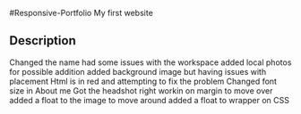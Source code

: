 #Responsive-Portfolio
My first website

## Description
Changed the name
had some issues with the workspace
added local photos for possible addition
added background image but having issues with placement
Html is in red and attempting to fix the problem
Changed font size in About me
Got the headshot right workin on margin to move over
added a float to the image to move around
added a float to wrapper on CSS
